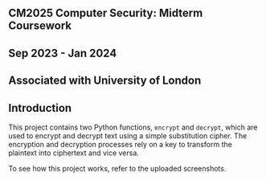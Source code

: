 ## CM2025 Computer Security: Midterm Coursework

## Sep 2023 - Jan 2024

## Associated with University of London

## Introduction 
This project contains two Python functions, `encrypt` and `decrypt`, which are used to encrypt and decrypt text using a simple substitution cipher. The encryption and decryption processes rely on a key to transform the plaintext into ciphertext and vice versa.

To see how this project works, refer to the uploaded screenshots.
